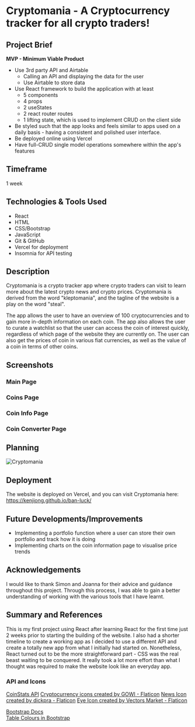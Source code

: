 # Cryptomania - A Cryptocurrency tracker for all crypto traders!

## Project Brief

**MVP - Minimum Viable Product**
- Use 3rd party API and Airtable
    - Calling an API and displaying the data for the user
    - Use Airtable to store data
- Use React framework to build the application with at least
    - 5 components
    - 4 props
    - 2 useStates
    - 2 react router routes
    - 1 lifting state, which is used to implement CRUD on the client side
- Be styled such that the app looks and feels similar to apps used on a daily basis - having a consistent and polished user interface.
- Be deployed online using Vercel
- Have full-CRUD single model operations somewhere within the app's features

## Timeframe
1 week

## Technologies & Tools Used
- React 
- HTML
- CSS/Bootstrap
- JavaScript
- Git & GitHub
- Vercel for deployment
- Insomnia for API testing

## Description
Cryptomania is a crypto tracker app where crypto traders can visit to learn more about the latest crypto news and crypto prices. Cryptomania is derived from the word "kleptomania", and the tagline of the website is a play on the word "steal".

The app allows the user to have an overview of 100 cryptocurrencies and to gain more in-depth information on each coin. The app also allows the user to curate a watchlist so that the user can access the coin of interest quickly, regardless of which page of the website they are currently on. The user can also get the prices of coin in various fiat currencies, as well as the value of a coin in terms of other coins.

## Screenshots

### Main Page

### Coins Page

### Coin Info Page

### Coin Converter Page

## Planning
![Cryptomania](https://github.com/kenjiong/ban-luck/assets/129886906/10994a6d-5898-4f68-a577-a46cc43f8d9a)

## Deployment
The website is deployed on Vercel, and you can visit Cryptomania here:
https://kenjiong.github.io/ban-luck/

## Future Developments/Improvements
- Implementing a portfolio function where a user can store their own portfolio and track how it is doing
- Implementing charts on the coin information page to visualise price trends

## Acknowledgements
I would like to thank Simon and Joanna for their advice and guidance throughout this project. Through this process, I was able to gain a better understanding of working with the various tools that I have learnt.

## Summary and References
This is my first project using React after learning React for the first time just 2 weeks prior to starting the building of the website. I also had a shorter timeline to create a working app as I decided to use a different API and create a totally new app from what I initially had started on. Nonetheless, React turned out to be the more straightforward part - CSS was the real beast waiting to be conquered. It really took a lot more effort than what I thought was required to make the website look like an everyday app.

### API and Icons
[CoinStats API](https://documenter.getpostman.com/view/5734027/RzZ6Hzr3)
[Cryptocurrency icons created by GOWI - Flaticon](https://www.flaticon.com/free-icons/cryptocurrency)
[News Icon created by dickpra - Flaticon](https://www.flaticon.com/free-icons/news)
[Eye Icon created by Vectors Market - Flaticon](https://www.flaticon.com/free-icons/eye)

[Bootstrap Docs](https://getbootstrap.com/docs/5.3/getting-started/introduction/)  
[Table Colours in Bootstrap](https://smartdevpreneur.com/the-ultimate-guide-to-bootstrap-table-color-5-examples/#Add_Custom_Bootstrap_Table_Background_Color)
##